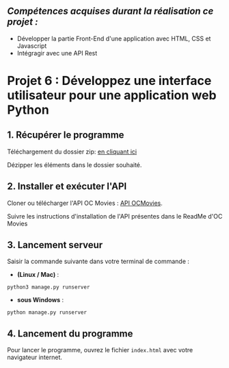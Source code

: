 ## *Compétences acquises durant la réalisation ce projet :*
- Développer la partie Front-End d'une application avec HTML, CSS et Javascript
- Intégragir avec une API Rest

# Projet 6 : Développez une interface utilisateur pour une application web Python


## 1. Récupérer le programme

Téléchargement du dossier zip:
[en cliquant ici](https://github.com/marillierpeg/Openclassrooms_Projet-4/archive/refs/heads/main.zip)

Dézipper les éléments dans le dossier souhaité.


## 2. Installer et exécuter l'API

Cloner ou télécharger l'API OC Movies : [API OCMovies](https://github.com/OpenClassrooms-Student-Center/OCMovies-API-EN-FR).

Suivre les instructions d'installation de l'API présentes dans le ReadMe d'OC Movies


## 3. Lancement serveur

Saisir la commande suivante dans votre terminal de commande :
* **(Linux / Mac)** :
```
python3 manage.py runserver
```
* **sous Windows** :
```
python manage.py runserver
```


## 4. Lancement du programme

Pour lancer le programme, ouvrez le fichier `index.html` avec votre navigateur internet.
